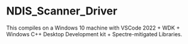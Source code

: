 # NDIS_Scanner_Driver

This compiles on a Windows 10 machine with VSCode 2022 + WDK + Windows C++ Desktop Development kit + Spectre-mitigated Libraries.
